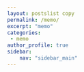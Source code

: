 ```yaml
---
layout: postslist copy
permalink: /memo/
excerpt: "memo"
categories:
 - memo
author_profile: true
sidebar:
    nav: "sidebar_main"
---
```


